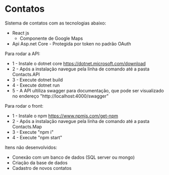 # Contatos
Sistema de contatos com as tecnologias abaixo:

- React js
  - Componente de Google Maps
- Api Asp.net Core - Protegida por token no padrão OAuth


Para rodar a API:

 - 1 - Instale o dotnet core https://dotnet.microsoft.com/download
 - 2 - Após a instalação navegue pela linha de comando até a pasta Contacts.API 
 - 3 - Execute dotnet build
 - 4 - Execute dotnet run
 - 5 - A API ultiliza swagger para documentação, que pode ser visualizado no endereço "http://localhost:4000/swagger"
 
Para rodar o front:
 
 - 1 - Instale o npm https://www.npmjs.com/get-npm
 - 2 - Após a instalação navegue pela linha de comando até a pasta Contacts.Map
 - 3 - Execute "npm i"
 - 4 - Execute "npm start"
 
 Itens não desenvolvidos:
  - Conexão com um banco de dados (SQL server ou mongo)
  - Criação da base de dados
  - Cadastro de novos contatos 
